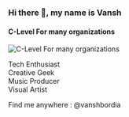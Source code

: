 ### Hi there 👋, my name is Vansh
#### C-Level For many organizations
![C-Level For many organizations](https://media-exp1.licdn.com/dms/image/C4E16AQHMNKyjpqDtcA/profile-displaybackgroundimage-shrink_350_1400/0/1612874770208?e=1619654400&v=beta&t=wCRVc1ENoTvEaa_fQpyobGc4SerjMH4ZEtzxPfvoaQg)

Tech Enthusiast<br>
Creative Geek<br>
Music Producer<br>
Visual Artist<br>



Find me anywhere : @vanshbordia
